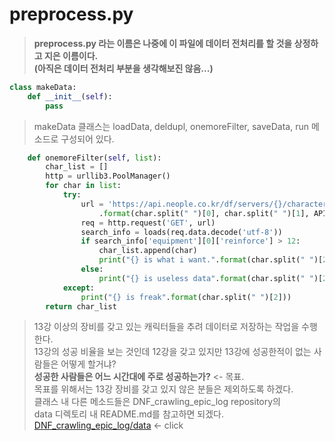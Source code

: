 # preprocess.py  
> **preprocess.py 라는 이름은 나중에 이 파일에 데이터 전처리를 할 것을 상정하고 지은 이름이다.  
> (아직은 데이터 전처리 부분을 생각해보진 않음...)**  
```python
class makeData:
    def __init__(self):
        pass
```  
>   
> makeData 클래스는 loadData, deldupl, onemoreFilter, saveData, run 메소드로 구성되어 있다.  
>   
```python
    def onemoreFilter(self, list):
        char_list = []
        http = urllib3.PoolManager()
        for char in list:
            try:
                url = 'https://api.neople.co.kr/df/servers/{}/characters/{}/equip/equipment?apikey={}'\
                    .format(char.split(" ")[0], char.split(" ")[1], APIKEY)
                req = http.request('GET', url)
                search_info = loads(req.data.decode('utf-8'))
                if search_info['equipment'][0]['reinforce'] > 12:
                    char_list.append(char)
                    print("{} is what i want.".format(char.split(" ")[2]))
                else:
                    print("{} is useless data".format(char.split(" ")[2]))   
            except:
                print("{} is freak".format(char.split(" ")[2]))
        return char_list
```  
>   
> 13강 이상의 장비를 갖고 있는 캐릭터들을 추려 데이터로 저장하는 작업을 수행한다.  
> 13강의 성공 비율을 보는 것인데 12강을 갖고 있지만 13강에 성공한적이 없는 사람들은 어떻게 할거냐?  
> **성공한 사람들은 어느 시간대에 주로 성공하는가?** <- 목표.  
> 목표를 위해서는 13강 장비를 갖고 있지 않은 분들은 제외하도록 하겠다.  
> 클래스 내 다른 메소드들은 DNF_crawling_epic_log repository의  
> data 디렉토리 내 README.md를 참고하면 되겠다.  
> [DNF_crawling_epic_log/data](https://github.com/Gauguin94/DNF_crawling_epic_log/tree/main/DNF_epic/data) <- click  
